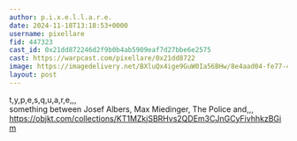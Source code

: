 ```yaml
---
author: p.i.x.e.l.l.a.r.e.
date: 2024-11-18T13:18:53+0000
username: pixellare
fid: 447323
cast_id: 0x21dd872246d2f9b0b4ab5909eaf7d27bbe6e2575
cast: https://warpcast.com/pixellare/0x21dd8722
image: https://imagedelivery.net/BXluQx4ige9GuW0Ia56BHw/8e4aad04-fe77-468d-8c66-0690458c7000/original
layout: post
---
```

t,y,p,e,s,q,u,a,r,e,,,  
something between Josef Albers, Max Miedinger, The Police and,,,  
https://objkt.com/collections/KT1MZkjSBRHvs2QDEm3CJnGCyFivhhkzBGim  

<img src='https://imagedelivery.net/BXluQx4ige9GuW0Ia56BHw/8e4aad04-fe77-468d-8c66-0690458c7000/original' alt='' referrerpolicy='no-referrer'/>